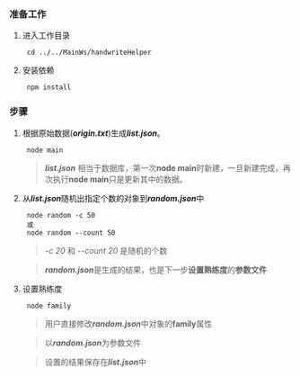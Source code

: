 ### 准备工作
1. 进入工作目录
        
        cd ../../MainWs/handwriteHelper
2. 安装依赖  
    
        npm install 
### 步骤
1. 根据原始数据(***origin.txt***)生成***list.json***。

        node main
    > ***list.json*** 相当于数据库，第一次**node main**时新建，一旦新建完成，再次执行**node main**只是更新其中的数据。
2. 从***list.json***随机出指定个数的对象到***random.json***中
        
        node random -c 50 
        或
        node random --count 50
    > *-c 20* 和 *--count 20* 是随机的个数

    > ***random.json***是生成的结果，也是下一步**设置熟练度**的**参数文件**
3. 设置熟练度
   
        node family
    > 用户直接修改***random.json***中对象的**family**属性

    > 以***random.json***为参数文件
    
    > 设置的结果保存在***list.json***中